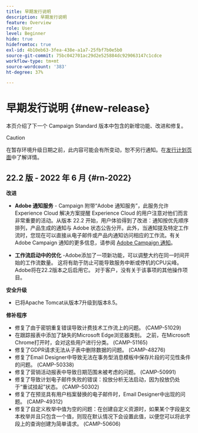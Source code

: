 ```yaml
---
title: 早期发行说明
description: 早期发行说明
feature: Overview
role: User
level: Beginner
hide: true
hidefromtoc: true
exl-id: 4b10eb63-3fea-438e-a1a7-25fbf7b0e5b0
source-git-commit: 75bc042701ac29d2e525884dc929063147c1cdce
workflow-type: tm+mt
source-wordcount: '383'
ht-degree: 37%

---
```


# 早期发行说明 {#new-release}

本页介绍了下一个 Campaign Standard 版本中包含的新增功能、改进和修复。

>[!CAUTION]
>
> 在暂存环境升级日期之前，此内容可能会有所变动，恕不另行通知。在[发行计划页面](../../rn/using/release-planning.md)中了解详情。

## 22.2 版 - 2022 年 6 月 {#rn-2022}

**改进**

* **Adobe 通知服务** - Campaign 附带“Adobe 通知服务”，此服务允许 Experience Cloud 解决方案提醒 Experience Cloud 的用户注意对他们而言非常重要的活动。从版本 22.2 开始，用户体验得到了改进：通知按优先顺序排列，产品生成的通知与 Adobe 状态公告分开。此外，当通知提及特定工作流时，您现在可以直接从电子邮件或产品内通知访问相应的工作流。有关 Adobe Campaign 通知的更多信息，请参阅 [Adobe Campaign 通知](../../administration/using/sending-internal-notifications.md)。

* **工作流启动中的优化** -Adobe添加了一项新功能，可以调整大约在同一时间开始的工作流数量。 这将有助于防止可能导致服务中断或停机的CPU尖峰。 Adobe将在22.2版本之后启用它。 对于客户，没有关于该事项的其他操作项目。

**安全升级**

* 已将Apache Tomcat从版本7升级到版本8.5。

**修补程序**

* 修复了由于密钥重复错误导致计费技术工作流上的问题。 (CAMP-51029)
* 在跟踪报表中添加了缺失的Microsoft Edge浏览器类别。 之前，在Microsoft Chrome打开时，会对这些用户进行分类。 (CAMP-51165)
* 修复了GDPR请求无法从子表中删除数据的问题。 (CAMP-48276)
* 修复了Email Designer中导致无法在事务型消息模板中保存片段的可见性条件的问题。 (CAMP-50338)
* 修复了营销活动报表中导致日期范围未被考虑的问题。 (CAMP-50991)
* 修复了导致计划电子邮件失败的错误：投放分析无法启动，因为投放仍处于“重试挂起”状态。 (CAMP-50302)
* 修复了在预览具有用户档案替换的电子邮件时，Email Designer中出现的问题。 (CAMP-49312)
* 修复了自定义枚举中值为空的问题：在创建自定义资源时，如果某个字段是文本枚举并且只包含一个值，则现在默认情况下会设置此值，以便您可以将此字段上的查询创建为简单请求。 (CAMP-50606)
